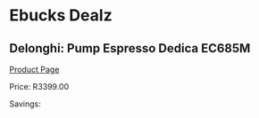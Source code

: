 
# Ebucks Dealz
## Delonghi: Pump Espresso Dedica EC685M
[Product Page](https://www.ebucks.com/web/shop/productSelected.do?prodId=1158924720&catId=1157555110)

Price: R3399.00

Savings: 


	